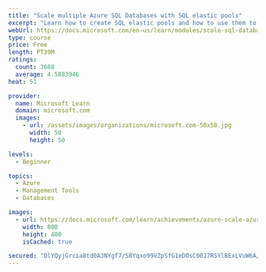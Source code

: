 ```yaml
---
title: "Scale multiple Azure SQL Databases with SQL elastic pools"
excerpt: "Learn how to create SQL elastic pools and how to use them to manage performance and cost for a collection of SQL databases."
webUrl: https://docs.microsoft.com/en-us/learn/modules/scale-sql-databases-elastic-pools/
type: course
price: Free
length: PT39M
ratings:
  count: 3688
  average: 4.5883946
heat: 51

provider:
  name: Microsoft Learn
  domain: microsoft.com
  images:
    - url: /assets/images/organizations/microsoft.com-50x50.jpg
      width: 50
      height: 50

levels:
  - Beginner

topics:
  - Azure
  - Management Tools
  - Databases

images:
  - url: https://docs.microsoft.com/learn/achievements/azure-scale-azure-sql-databases-elastic-pools-social.png
    width: 800
    height: 400
    isCached: true

secured: "DlYQyjGrcia8td0AJNYgf7/SBYqxo99VZpSfG1eDOsC00J7RSYlBExLVuW6A/L/TQCDxpUGpYQ1LqIbTC/fdfjxdxSRR7DLepkvIN/ubHS5BJqlOGWD7J2A74nzQQv338D+7wzWajNtSwGLhJHKqs1BaHNCBTHBbs1LmVIlZEsAemD8s1HvmEQP75sHGFpTy6SGMiVo/aVitLFySorUvMXAdF/HlzRMLFtE4F4fhyET+Gus9bGDEBW0zYxSUZniSg7DDPjwGlD/Rv+iQU2zL8rV3brfPrGf8kBuI2enu5QfBtYTKopuLrzvn7B0R9wc6kyY9qRQ4j8hrSsE2mRuh3zFXXY6wr6qHys43bOM4wneniklWkZvcMySR0PVJvODh+k7JvjbKTWfMowFnlqoGLd/NYD5yuhyBKgVEH5nCfYI=;6yd1js/k55IoK69qCyG1Cg=="
---
```


